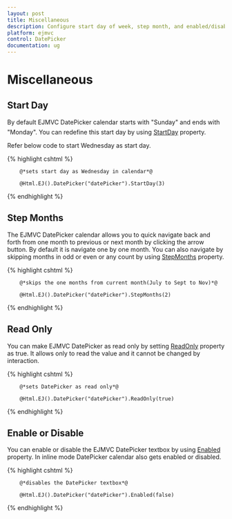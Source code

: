 ```yaml
---
layout: post
title: Miscellaneous
description: Configure start day of week, step month, and enabled/disabled state of DatePicker
platform: ejmvc
control: DatePicker
documentation: ug
---
```

# Miscellaneous 

## Start Day

By default EJMVC DatePicker calendar starts with "Sunday" and ends with "Monday". You can redefine this start day by using [StartDay](https://help.syncfusion.com/js/api/ejdatepicker#members:startday) property.

Refer below code to start Wednesday as start day. 


{% highlight cshtml %}

        @*sets start day as Wednesday in calendar*@

        @Html.EJ().DatePicker("datePicker").StartDay(3)

{% endhighlight %}


## Step Months

The EJMVC DatePicker calendar allows you to quick navigate back and forth from one month to previous or next month by clicking the arrow button. By default it is navigate one by one month. You can also navigate by skipping months in odd or even or any count by using [StepMonths](https://help.syncfusion.com/js/api/ejdatepicker#members:stepmonths) property. 


{% highlight cshtml %}

        @*skips the one months from current month(July to Sept to Nov)*@

        @Html.EJ().DatePicker("datePicker").StepMonths(2)


{% endhighlight %}


## Read Only

You can make EJMVC DatePicker as read only by setting [ReadOnly](https://help.syncfusion.com/js/api/ejdatepicker#members:readonly) property as true. It allows only to read the value and it cannot be changed by interaction.


{% highlight cshtml %}

        @*sets DatePicker as read only*@

        @Html.EJ().DatePicker("datePicker").ReadOnly(true)

{% endhighlight %}


## Enable or Disable

You can enable or disable the EJMVC DatePicker textbox by using [Enabled](https://help.syncfusion.com/js/api/ejdatepicker#members:enabled) property. In inline mode DatePicker calendar also gets enabled or disabled. 


{% highlight cshtml %}

        @*disables the DatePicker textbox*@

        @Html.EJ().DatePicker("datePicker").Enabled(false)
    

{% endhighlight %}

